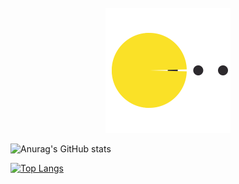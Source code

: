 <!--
**lanomw/lanomw** is a ✨ _special_ ✨ repository because its `README.md` (this file) appears on your GitHub profile.

Here are some ideas to get you started:

- 🔭 I’m currently working on ...
- 🌱 I’m currently learning ...
- 👯 I’m looking to collaborate on ...
- 🤔 I’m looking for help with ...
- 💬 Ask me about ...
- 📫 How to reach me: ...
- 😄 Pronouns: ...
- ⚡ Fun fact: ...
-->

<div align="center">
	<br>
	<img src="https://raw.githubusercontent.com/Aniket965/Aniket965/master/pacman.svg?sanitize=true" width="200" height="200">
</div>

<!-- 统计卡片 -->
![Anurag's GitHub stats](https://github-readme-stats.vercel.app/api?username=lanomw&show_icons=true)

<!-- 热门语言卡片 -->
[![Top Langs](https://github-readme-stats.vercel.app/api/top-langs/?username=lanomw&layout=compact)](https://github.com/anuraghazra/github-readme-stats)
